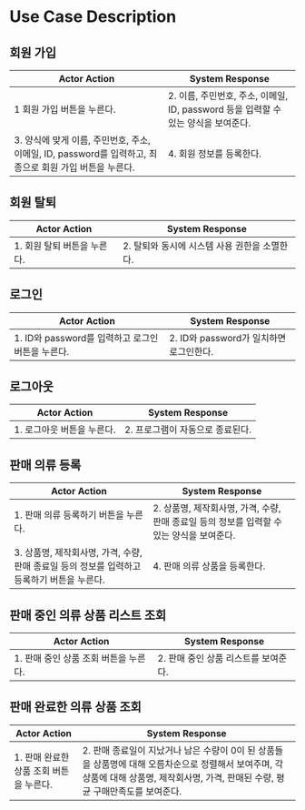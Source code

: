 # Use Case Description   

## 회원 가입
|Actor Action|System Response|
|------|---|
|1 회원 가입 버튼을 누른다.|2. 이름, 주민번호, 주소, 이메일, ID, password 등을 입력할 수 있는 양식을 보여준다.|
|3. 양식에 맞게 이름, 주민번호, 주소, 이메일, ID, password를 입력하고, 최종으로 회원 가입 버튼을 누른다.|4. 회원 정보를 등록한다.|

## 회원 탈퇴
|Actor Action|System Response|
|------|---|
|1. 회원 탈퇴 버튼을 누른다.|2. 탈퇴와 동시에 시스템 사용 권한을 소멸한다.|

## 로그인
|Actor Action|System Response|
|------|---|
|1. ID와 password를 입력하고 로그인 버튼을 누른다.|2. ID와 password가 일치하면 로그인한다.|

## 로그아웃
|Actor Action|System Response|
|------|---|
|1. 로그아웃 버튼을 누른다.|2. 프로그램이 자동으로 종료된다.|

## 판매 의류 등록
|Actor Action|System Response|
|------|---|
|1. 판매 의류 등록하기 버튼을 누른다.|2. 상품명, 제작회사명, 가격, 수량, 판매 종료일 등의 정보를 입력할 수 있는 양식을 보여준다.|
|3. 상품명, 제작회사명, 가격, 수량, 판매 종료일 등의 정보를 입력하고 등록하기 버튼을 누른다.|4. 판매 의류 상품을 등록한다.|

## 판매 중인 의류 상품 리스트 조회
|Actor Action|System Response|
|------|---|
|1. 판매 중인 상품 조회 버튼을 누른다.|2. 판매 중인 상품 리스트를 보여준다.|

## 판매 완료한 의류 상품 조회
|Actor Action|System Response|
|------|---|
|1. 판매 완료한 상품 조회 버튼을 누른다.|2. 판매 종료일이 지났거나 남은 수량이 0이 된 상품들을 상품명에 대해 오름차순으로 정렬해서 보여주며, 각 상품에 대해 상품명, 제작회사명, 가격, 판매된 수량, 평균 구매만족도를 보여준다.|